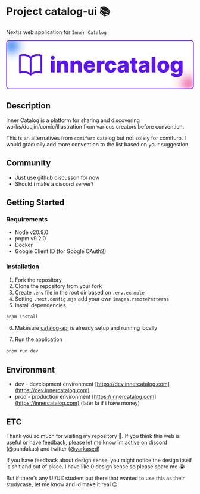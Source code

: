# Project catalog-ui 📚

Nextjs web application for `Inner Catalog`

![logo](./public/flat-logo.png)

## Description

Inner Catalog is a platform for sharing and discovering works/doujin/comic/illustration from various creators before convention.

This is an alternatives from `comifuro` catalog but not solely for comifuro. I would gradually add more convention to the list based on your suggestion.

## Community

- Just use github discusson for now
- Should i make a discord server?

## Getting Started

### Requirements

- Node v20.9.0
- pnpm v9.2.0
- Docker
- Google Client ID (for Google OAuth2)

### Installation

1. Fork the repository
2. Clone the repository from your fork
3. Create `.env` file in the root dir based on `.env.example`
4. Setting `.next.config.mjs` add your own `images.remotePatterns`
5. Install dependencies

```bash
pnpm install
```

6. Makesure [catalog-api](https://github.com/comimafun/catalog-api) is already setup and running locally

7. Run the application

```bash
pnpm run dev
```

## Environment

- dev - development environment [https://dev.innercatalog.com](https://dev.innercatalog.com)
- prod - production environment [https://innercatalog.com](https://innercatalog.com) (later la if i have money)

## ETC

Thank you so much for visiting my repository 🥹. If you think this web is useful or have feedback, please let me know im active on discord (@pandakas) and twitter ([@varkased](https://x.com/varkased))

If you have feedback about design sense, you might notice the design
itself is shit and out of place. I have like 0 design sense so please
spare me 😭

But if there's any UI/UX student out there that wanted to use this
as their studycase, let me know and id make it real 😉
